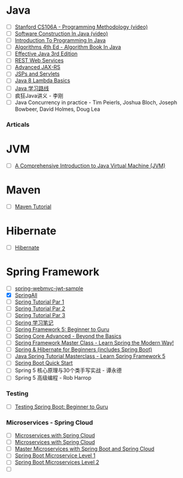 # Java

- [ ] [Stanford CS106A - Programming Methodology (video)](https://see.stanford.edu/Course/CS106A)
- [ ] [Software Construction In Java (video)](https://www.edx.org/course/software-construction-java-mitx-6-005-1x)
- [ ] [Introduction To Programming In Java](http://introcs.cs.princeton.edu/java/home/)
- [ ] [Algorithms 4th Ed - Algorithm Book In Java](http://algs4.cs.princeton.edu/home/)
- [ ] [Effective Java 3rd Edition](https://www.amazon.com/Effective-Java-Joshua-Bloch-ebook/dp/B078H61SCH)
- [ ] [REST Web Services](https://www.youtube.com/watch?v=xkKcdK1u95s&list=PLqq-6Pq4lTTZh5U8RbdXq0WaYvZBz2rbn)
- [ ] [Advanced JAX-RS](https://www.youtube.com/watch?v=aHGGMX_Zq1w&list=PLqq-6Pq4lTTY40IcG584ynNqibMc1heIa)
- [ ] [JSPs and Servlets](https://www.youtube.com/watch?v=b42CJ0r-1to&list=PLE0F6C1917A427E96)
- [ ] [Java 8 Lambda Basics](https://www.youtube.com/watch?v=gpIUfj3KaOc&list=PLqq-6Pq4lTTa9YGfyhyW2CqdtW9RtY-I3)
- [ ] [Java 学习路线](https://edu.aliyun.com/roadmap/java?spm=5176.8764702.aliyun-edu-index-001.5.54e34679Who09d)
- [ ] 疯狂Java讲义 - 李刚
- [ ] Java Concurrency in practice - Tim Peierls, Joshua Bloch, Joseph Bowbeer, David Holmes, Doug Lea

### Articals


# JVM
- [ ] [A Comprehensive Introduction to Java Virtual Machine (JVM)](https://www.udemy.com/a-comprehensive-introduction-to-java-virtual-machine-jvm/)

# Maven
- [ ] [Maven Tutorial](https://www.youtube.com/watch?v=al7bRZzz4oU&list=PL92E89440B7BFD0F6)

# Hibernate
- [ ] [Hibernate](https://www.youtube.com/watch?v=Yv2xctJxE-w&list=PL4AFF701184976B25)

# Spring Framework

- [ ] [spring-webmvc-jwt-sample](https://github.com/hantsy/spring-webmvc-jwt-sample)
- [X] [SpringAll](https://github.com/wuyouzhuguli/SpringAll)
- [ ] [Spring Tutorial Par 1](https://www.youtube.com/watch?v=GB8k2-Egfv0&list=PLC97BDEFDCDD169D7)
- [ ] [Spring Tutorial Par 2](https://www.youtube.com/watch?v=QdyLsX0nG30&list=PLE37064DE302862F8)
- [ ] [Spring Tutorial Par 3](https://www.youtube.com/watch?v=eR_JFtqyNL4&list=PL1A506B159E5BD13E)
- [ ] [Spring 学习笔记](https://blog.csdn.net/supingemail/article/details/85988220)
- [ ] [Spring Framework 5: Beginner to Guru](https://www.udemy.com/course/spring-framework-5-beginner-to-guru/)
- [ ] [Spring Core Advanced - Beyond the Basics](https://www.udemy.com/spring-core-advanced-beyond-the-basics/)
- [ ] [Spring Framework Master Class - Learn Spring the Modern Way!](https://www.udemy.com/spring-tutorial-for-beginners/)
- [ ] [Spring & Hibernate for Beginners (includes Spring Boot)](https://www.udemy.com/spring-hibernate-tutorial/)
- [ ] [Java Spring Tutorial Masterclass - Learn Spring Framework 5](https://www.udemy.com/course/java-spring-framework-masterclass/)
- [ ] [Spring Boot Quick Start](https://www.youtube.com/watch?v=msXL2oDexqw&list=PLqq-6Pq4lTTbx8p2oCgcAQGQyqN8XeA1x)
- [ ] Spring 5 核心原理与30个类手写实战 - 谭永德
- [ ] Spring 5 高级编程 - Rob Harrop

### Testing
- [ ] [Testing Spring Boot: Beginner to Guru
](https://www.udemy.com/testing-spring-boot-beginner-to-guru/)

### Microservices - Spring Cloud
- [ ] [Microservices with Spring Cloud](https://www.udemy.com/microservices-with-spring-cloud-a/)
- [ ] [Microservices with Spring Cloud](https://www.udemy.com/microservices-with-spring-cloud/)
- [ ] [Master Microservices with Spring Boot and Spring Cloud](https://www.udemy.com/microservices-with-spring-boot-and-spring-cloud/)
- [ ] [Spring Boot Microservice Level 1](https://www.youtube.com/watch?v=y8IQb4ofjDo&list=PLqq-6Pq4lTTZSKAFG6aCDVDP86Qx4lNas)
- [ ] [Spring Boot Microservices Level 2](https://www.youtube.com/watch?v=o8RO38KbWvA&list=PLqq-6Pq4lTTbXZY_elyGv7IkKrfkSrX5e)
- [ ] []()
